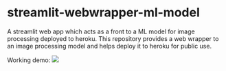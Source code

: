 # streamlit-webwrapper-ml-model
A streamlit web app which acts as a front to a ML model for image processing deployed to heroku. 
This repository provides a web wrapper to an image processing model and helps deploy it to heroku for public use.

Working demo:
<img src="https://github.com/ankittrehan2000/streamlit-webwrapper-ml-model/blob/main/demo.gif" />
